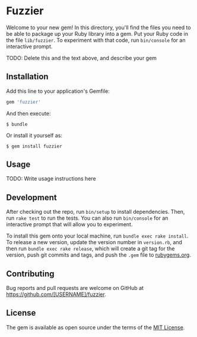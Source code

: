 # Fuzzier

Welcome to your new gem! In this directory, you'll find the files you need to be able to package up your Ruby library into a gem. Put your Ruby code in the file `lib/fuzzier`. To experiment with that code, run `bin/console` for an interactive prompt.

TODO: Delete this and the text above, and describe your gem

## Installation

Add this line to your application's Gemfile:

```ruby
gem 'fuzzier'
```

And then execute:

    $ bundle

Or install it yourself as:

    $ gem install fuzzier

## Usage

TODO: Write usage instructions here

## Development

After checking out the repo, run `bin/setup` to install dependencies. Then, run `rake test` to run the tests. You can also run `bin/console` for an interactive prompt that will allow you to experiment.

To install this gem onto your local machine, run `bundle exec rake install`. To release a new version, update the version number in `version.rb`, and then run `bundle exec rake release`, which will create a git tag for the version, push git commits and tags, and push the `.gem` file to [rubygems.org](https://rubygems.org).

## Contributing

Bug reports and pull requests are welcome on GitHub at https://github.com/[USERNAME]/fuzzier.


## License

The gem is available as open source under the terms of the [MIT License](http://opensource.org/licenses/MIT).

